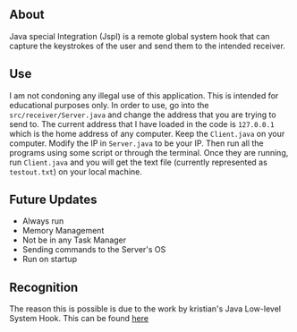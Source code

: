 
About
----

Java special Integration (JspI) is a remote global system hook that can capture the keystrokes of the
user and send them to the intended receiver.  


Use
---

I am not condoning any illegal use of this application.  This is intended for educational purposes only.  In order to use, go into the `src/receiver/Server.java` and change the address that you are trying to send to.  The current address that I have loaded in the code is `127.0.0.1` which is the home address of any computer.  Keep the `Client.java` on your computer.  Modify the IP in `Server.java` to be your IP.  Then run all the programs using some script or through the terminal.  Once they are running, run `Client.java` and you will get the text file (currently represented as `testout.txt`) on your local machine.


Future Updates
---

- Always run
- Memory Management
- Not be in any Task Manager
- Sending commands to the Server's OS
- Run on startup


Recognition
---

The reason this is possible is due to the work by kristian's Java Low-level System Hook.  This can be found <a href="https://github.com/kristian/system-hook">here</a>
